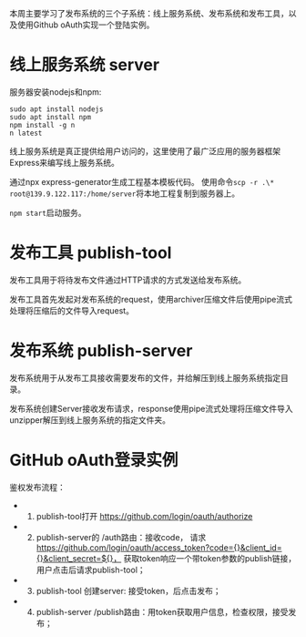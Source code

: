 本周主要学习了发布系统的三个子系统：线上服务系统、发布系统和发布工具，以及使用Github oAuth实现一个登陆实例。

# 线上服务系统 server

服务器安装nodejs和npm:
```
sudo apt install nodejs
sudo apt install npm
npm install -g n
n latest
```

线上服务系统是真正提供给用户访问的，这里使用了最广泛应用的服务器框架Express来编写线上服务系统。

通过npx express-generator生成工程基本模板代码。
使用命令`scp -r .\* root@139.9.122.117:/home/server`将本地工程复制到服务器上。

`npm start`启动服务。

# 发布工具 publish-tool
发布工具用于将待发布文件通过HTTP请求的方式发送给发布系统。

发布工具首先发起对发布系统的request，使用archiver压缩文件后使用pipe流式处理将压缩后的文件导入request。


# 发布系统 publish-server
发布系统用于从发布工具接收需要发布的文件，并给解压到线上服务系统指定目录。

发布系统创建Server接收发布请求，response使用pipe流式处理将压缩文件导入unzipper解压到线上服务系统的指定文件夹。

# GitHub oAuth登录实例
鉴权发布流程：
* 1. publish-tool打开 https://github.com/login/oauth/authorize
* 2. publish-server的 /auth路由：接收code， 请求 https://github.com/login/oauth/access_token?code={}&client_id={}&client_secret=${}，
获取token响应一个带token参数的publish链接，用户点击后请求publish-tool；
* 3. publish-tool 创建server: 接受token，后点击发布；
* 4. publish-server /publish路由：用token获取用户信息，检查权限，接受发布；


